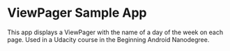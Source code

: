 ViewPager Sample App
===================================

This app displays a ViewPager with the name of a day of the week on each page.
Used in a Udacity course in the Beginning Android Nanodegree.

